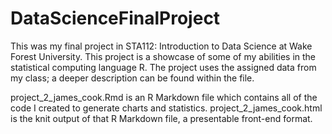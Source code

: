 # DataScienceFinalProject
This was my final project in STA112: Introduction to Data Science at Wake Forest University. This project is a showcase of some of my abilities in the statistical computing language R. The project uses the assigned data from my class; a deeper description can be found within the file.

project_2_james_cook.Rmd is an R Markdown file which contains all of the code I created to generate charts and statistics.
project_2_james_cook.html is the knit output of that R Markdown file, a presentable front-end format.
